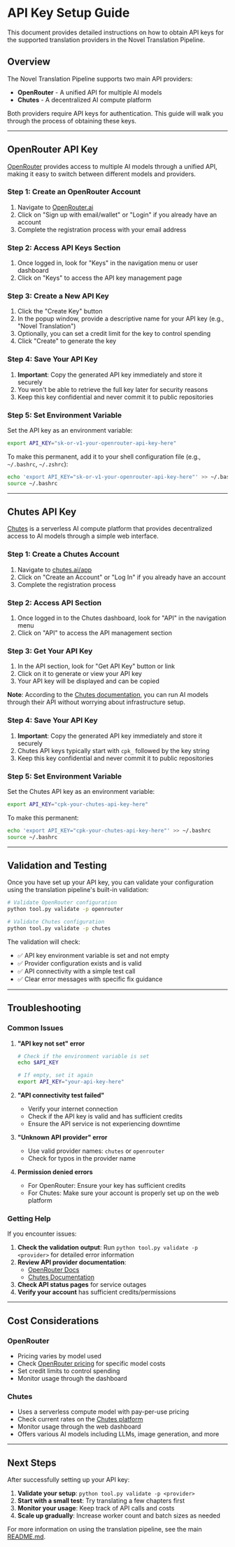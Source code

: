 # API Key Setup Guide

This document provides detailed instructions on how to obtain API keys for the supported translation providers in the Novel Translation Pipeline.

## Overview

The Novel Translation Pipeline supports two main API providers:
- **OpenRouter** - A unified API for multiple AI models
- **Chutes** - A decentralized AI compute platform

Both providers require API keys for authentication. This guide will walk you through the process of obtaining these keys.

---

## OpenRouter API Key

[OpenRouter](https://openrouter.ai/) provides access to multiple AI models through a unified API, making it easy to switch between different models and providers.

### Step 1: Create an OpenRouter Account

1. Navigate to [OpenRouter.ai](https://openrouter.ai/)
2. Click on "Sign up with email/wallet" or "Login" if you already have an account
3. Complete the registration process with your email address

### Step 2: Access API Keys Section

1. Once logged in, look for "Keys" in the navigation menu or user dashboard
2. Click on "Keys" to access the API key management page

### Step 3: Create a New API Key

1. Click the "Create Key" button
2. In the popup window, provide a descriptive name for your API key (e.g., "Novel Translation")
3. Optionally, you can set a credit limit for the key to control spending
4. Click "Create" to generate the key

### Step 4: Save Your API Key

1. **Important**: Copy the generated API key immediately and store it securely
2. You won't be able to retrieve the full key later for security reasons
3. Keep this key confidential and never commit it to public repositories

### Step 5: Set Environment Variable

Set the API key as an environment variable:

```bash
export API_KEY="sk-or-v1-your-openrouter-api-key-here"
```

To make this permanent, add it to your shell configuration file (e.g., `~/.bashrc`, `~/.zshrc`):

```bash
echo 'export API_KEY="sk-or-v1-your-openrouter-api-key-here"' >> ~/.bashrc
source ~/.bashrc
```

---

## Chutes API Key

[Chutes](https://chutes.ai/) is a serverless AI compute platform that provides decentralized access to AI models through a simple web interface.

### Step 1: Create a Chutes Account

1. Navigate to [chutes.ai/app](https://chutes.ai/app)
2. Click on "Create an Account" or "Log In" if you already have an account
3. Complete the registration process

### Step 2: Access API Section

1. Once logged in to the Chutes dashboard, look for "API" in the navigation menu
2. Click on "API" to access the API management section

### Step 3: Get Your API Key

1. In the API section, look for "Get API Key" button or link
2. Click on it to generate or view your API key
3. Your API key will be displayed and can be copied

**Note**: According to the [Chutes documentation](https://chutes.ai/app/docs), you can run AI models through their API without worrying about infrastructure setup.

### Step 4: Save Your API Key

1. **Important**: Copy the generated API key immediately and store it securely
2. Chutes API keys typically start with `cpk_` followed by the key string
3. Keep this key confidential and never commit it to public repositories

### Step 5: Set Environment Variable

Set the Chutes API key as an environment variable:

```bash
export API_KEY="cpk-your-chutes-api-key-here"
```

To make this permanent:

```bash
echo 'export API_KEY="cpk-your-chutes-api-key-here"' >> ~/.bashrc
source ~/.bashrc
```

---

## Validation and Testing

Once you have set up your API key, you can validate your configuration using the translation pipeline's built-in validation:

```bash
# Validate OpenRouter configuration
python tool.py validate -p openrouter

# Validate Chutes configuration  
python tool.py validate -p chutes
```

The validation will check:
- ✅ API key environment variable is set and not empty
- ✅ Provider configuration exists and is valid  
- ✅ API connectivity with a simple test call
- ✅ Clear error messages with specific fix guidance

---

## Troubleshooting

### Common Issues

1. **"API key not set" error**
   ```bash
   # Check if the environment variable is set
   echo $API_KEY
   
   # If empty, set it again
   export API_KEY="your-api-key-here"
   ```

2. **"API connectivity test failed"**
   - Verify your internet connection
   - Check if the API key is valid and has sufficient credits
   - Ensure the API service is not experiencing downtime

3. **"Unknown API provider" error**
   - Use valid provider names: `chutes` or `openrouter`
   - Check for typos in the provider name

4. **Permission denied errors**
   - For OpenRouter: Ensure your key has sufficient credits
   - For Chutes: Make sure your account is properly set up on the web platform

### Getting Help

If you encounter issues:

1. **Check the validation output**: Run `python tool.py validate -p <provider>` for detailed error information
2. **Review API provider documentation**: 
   - [OpenRouter Docs](https://openrouter.ai/docs)
   - [Chutes Documentation](https://chutes.ai/app/docs)
3. **Check API status pages** for service outages
4. **Verify your account** has sufficient credits/permissions

---

## Cost Considerations

### OpenRouter
- Pricing varies by model used
- Check [OpenRouter pricing](https://openrouter.ai/models) for specific model costs
- Set credit limits to control spending
- Monitor usage through the dashboard

### Chutes
- Uses a serverless compute model with pay-per-use pricing
- Check current rates on the [Chutes platform](https://chutes.ai/app)
- Monitor usage through the web dashboard
- Offers various AI models including LLMs, image generation, and more

---

## Next Steps

After successfully setting up your API key:

1. **Validate your setup**: `python tool.py validate -p <provider>`
2. **Start with a small test**: Try translating a few chapters first
3. **Monitor your usage**: Keep track of API calls and costs
4. **Scale up gradually**: Increase worker count and batch sizes as needed

For more information on using the translation pipeline, see the main [README.md](../README.md). 